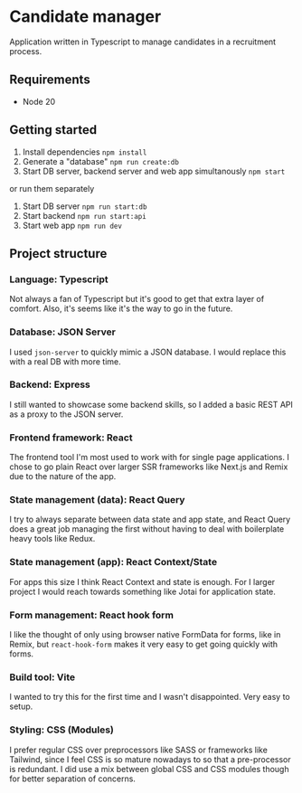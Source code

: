 # Candidate manager

Application written in Typescript to manage candidates in a recruitment process.

## Requirements

- Node 20

## Getting started

1. Install dependencies `npm install`
2. Generate a "database" `npm run create:db`
3. Start DB server, backend server and web app simultanously `npm start` 

or run them separately

1. Start DB server `npm run start:db`
2. Start backend `npm run start:api`
3. Start web app `npm run dev`

## Project structure

### Language: Typescript

Not always a fan of Typescript but it's good to get that extra layer of comfort. Also, it's seems like it's the way to go in the future.

### Database: JSON Server

I used `json-server` to quickly mimic a JSON database. I would replace this with a real DB with more time.

### Backend: Express

I still wanted to showcase some backend skills, so I added a basic REST API as a proxy to the JSON server.

### Frontend framework: React

The frontend tool I'm most used to work with for single page applications. I chose to go plain React over larger SSR frameworks like Next.js and Remix due to the nature of the app.

### State management (data): React Query

I try to always separate between data state and app state, and React Query does a great job managing the first without having to deal with boilerplate heavy tools like Redux. 

### State management (app): React Context/State

For apps this size I think React Context and state is enough. For I larger project I would reach towards something like Jotai for application state.

### Form management: React hook form

I like the thought of only using browser native FormData for forms, like in Remix, but `react-hook-form` makes it very easy to get going quickly with forms.

### Build tool: Vite

I wanted to try this for the first time and I wasn't disappointed. Very easy to setup.

### Styling: CSS (Modules)

I prefer regular CSS over preprocessors like SASS or frameworks like Tailwind, since I feel CSS is so mature nowadays to so that a pre-processor is redundant. I did use a mix between global CSS and CSS modules though for better separation of concerns.
